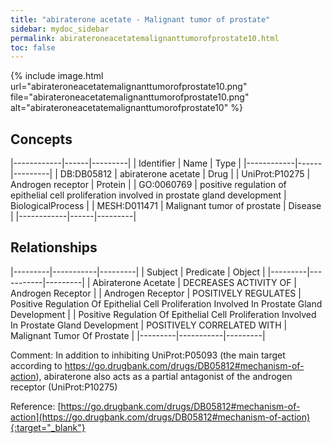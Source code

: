 ```yaml
---
title: "abiraterone acetate - Malignant tumor of prostate"
sidebar: mydoc_sidebar
permalink: abirateroneacetatemalignanttumorofprostate10.html
toc: false 
---
```


{% include image.html url="abirateroneacetatemalignanttumorofprostate10.png" file="abirateroneacetatemalignanttumorofprostate10.png" alt="abirateroneacetatemalignanttumorofprostate10" %}

## Concepts

|------------|------|---------|
| Identifier | Name | Type    |
|------------|------|---------|
| DB:DB05812 | abiraterone acetate | Drug |
| UniProt:P10275 | Androgen receptor | Protein |
| GO:0060769 | positive regulation of epithelial cell proliferation involved in prostate gland development | BiologicalProcess |
| MESH:D011471 | Malignant tumor of prostate | Disease |
|------------|------|---------|

## Relationships

|---------|-----------|---------|
| Subject | Predicate | Object  |
|---------|-----------|---------|
| Abiraterone Acetate | DECREASES ACTIVITY OF | Androgen Receptor |
| Androgen Receptor | POSITIVELY REGULATES | Positive Regulation Of Epithelial Cell Proliferation Involved In Prostate Gland Development |
| Positive Regulation Of Epithelial Cell Proliferation Involved In Prostate Gland Development | POSITIVELY CORRELATED WITH | Malignant Tumor Of Prostate |
|---------|-----------|---------|

Comment: In addition to inhibiting UniProt:P05093 (the main target according to https://go.drugbank.com/drugs/DB05812#mechanism-of-action), abiraterone also acts as a partial antagonist of the androgen receptor (UniProt:P10275)

Reference: [https://go.drugbank.com/drugs/DB05812#mechanism-of-action](https://go.drugbank.com/drugs/DB05812#mechanism-of-action){:target="_blank"}